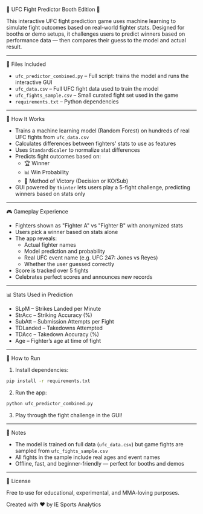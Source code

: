 🥋 UFC Fight Predictor Booth Edition 🚀

This interactive UFC fight prediction game uses machine learning to simulate fight outcomes based on real-world fighter stats. Designed for booths or demo setups, it challenges users to predict winners based on performance data — then compares their guess to the model and actual result.

---

📁 Files Included

- `ufc_predictor_combined.py` – Full script: trains the model and runs the interactive GUI
- `ufc_data.csv` – Full UFC fight data used to train the model
- `ufc_fights_sample.csv` – Small curated fight set used in the game
- `requirements.txt` – Python dependencies

---

🧠 How It Works

- Trains a machine learning model (Random Forest) on hundreds of real UFC fights from `ufc_data.csv`
- Calculates differences between fighters' stats to use as features
- Uses `StandardScaler` to normalize stat differences
- Predicts fight outcomes based on:
  - 🏆 Winner
  - 📊 Win Probability
  - 🥋 Method of Victory (Decision or KO/Sub)
- GUI powered by `tkinter` lets users play a 5-fight challenge, predicting winners based on stats only

---

🎮 Gameplay Experience

- Fighters shown as "Fighter A" vs "Fighter B" with anonymized stats
- Users pick a winner based on stats alone
- The app reveals:
  - Actual fighter names
  - Model prediction and probability
  - Real UFC event name (e.g. UFC 247: Jones vs Reyes)
  - Whether the user guessed correctly
- Score is tracked over 5 fights
- Celebrates perfect scores and announces new records

---

📊 Stats Used in Prediction

- SLpM – Strikes Landed per Minute
- StrAcc – Striking Accuracy (%)
- SubAtt – Submission Attempts per Fight
- TDLanded – Takedowns Attempted
- TDAcc – Takedown Accuracy (%)
- Age – Fighter’s age at time of fight

---

🚀 How to Run

1. Install dependencies:
```bash
pip install -r requirements.txt
```

2. Run the app:
```bash
python ufc_predictor_combined.py
```

3. Play through the fight challenge in the GUI!

---

📝 Notes

- The model is trained on full data (`ufc_data.csv`) but game fights are sampled from `ufc_fights_sample.csv`
- All fights in the sample include real ages and event names
- Offline, fast, and beginner-friendly — perfect for booths and demos

---

📄 License

Free to use for educational, experimental, and MMA-loving purposes.

Created with ❤️ by IE Sports Analytics
